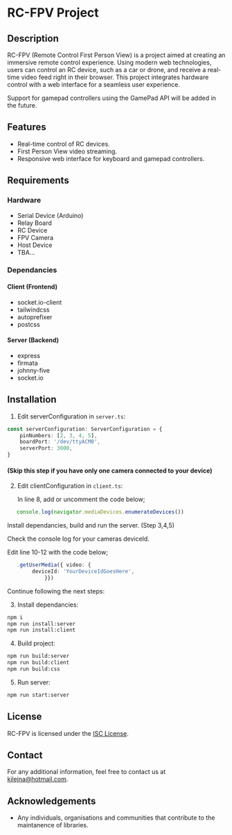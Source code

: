 # RC-FPV Project

## Description

RC-FPV (Remote Control First Person View) is a project aimed at creating an immersive remote control experience. Using modern web technologies, users can control an RC device, such as a car or drone, and receive a real-time video feed right in their browser. This project integrates hardware control with a web interface for a seamless user experience.

Support for gamepad controllers using the GamePad API will be added in the future.

## Features

- Real-time control of RC devices.
- First Person View video streaming.
- Responsive web interface for keyboard and gamepad controllers.

## Requirements

### Hardware

- Serial Device (Arduino)
- Relay Board
- RC Device
- FPV Camera
- Host Device
- TBA...

### Dependancies

#### Client (Frontend)

- socket.io-client
- tailwindcss
- autoprefixer
- postcss

#### Server (Backend)

- express
- firmata
- johnny-five
- socket.io

## Installation

1. Edit serverConfiguration in `server.ts`:

```ts
const serverConfiguration: ServerConfiguration = {
	pinNumbers: [2, 3, 4, 5],
	boardPort: '/dev/ttyACM0',
	serverPort: 3000,
}
```
   #### (Skip this step if you have only one camera connected to your device)
2. Edit clientConfiguration in `client.ts`:

   
   In line 8, add or uncomment the code below;
   
```ts
   console.log(navigator.mediaDevices.enumerateDevices())
```
   
   Install dependancies, build and run the server. (Step 3,4,5)
   
   Check the console log for your cameras deviceId.
   
   Edit line 10-12 with the code below;

```ts
   .getUserMedia({ video: {
		deviceId: 'YourDeviceIdGoesHere',
			}})
 ```

   Continue following the next steps:


3. Install dependancies:

```bash
npm i
npm run install:server
npm run install:client
```

4. Build project:

```bash
npm run build:server
npm run build:client
npm run build:css
```

5. Run server:

```bash
npm run start:server
```

## License

RC-FPV is licensed under the [ISC License](LICENSE).

## Contact

For any additional information, feel free to contact us at [kilejna@hotmail.com](mailto:kilejna@hotmail.com).

## Acknowledgements

- Any individuals, organisations and communities that contribute to the maintanence of libraries.
